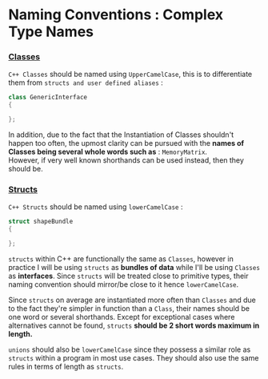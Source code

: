 # Naming Conventions : Complex Type Names
### <u>Classes </u>

`C++ Classes` should be named using `UpperCamelCase`, this is to differentiate them from `structs and user defined aliases` :
``` cpp linenums="1"
class GenericInterface 
{

}; 
```

In addition, due to the fact that the Instantiation of Classes shouldn't happen too often, the upmost clarity can be pursued with the **names of Classes being several whole words such as** : `MemoryMatrix`.   
However, if very well known shorthands can be used instead, then they should be.

### <u>Structs </u>

`C++ Structs` should be named using `lowerCamelCase` :
``` cpp linenums="1"
struct shapeBundle 
{

}; 
```

`structs` within C++ are functionally the same as `Classes`, however in practice I will be using `structs` as **bundles of data** while I'll be using `Classes` as **interfaces**. 
Since `structs` will be treated close to primitive types, their naming convention should mirror/be close to it hence `lowerCamelCase`.  

Since `structs` on average are instantiated more often than `Classes` and due to the fact they're simpler in function than a `Class`, their names should be one word or several shorthands. Except for exceptional cases where alternatives cannot be found, `structs` **should be 2 short words maximum in length.**

`unions` should also be `lowerCamelCase` since they possess a similar role as `structs` within a program in most use cases. They should also use the same rules in terms of length as `structs`.